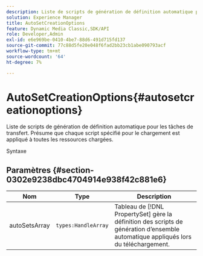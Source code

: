 ```yaml
---
description: Liste de scripts de génération de définition automatique pour les tâches de transfert. Présume que chaque script spécifié pour le chargement est appliqué à toutes les ressources chargées.
solution: Experience Manager
title: AutoSetCreationOptions
feature: Dynamic Media Classic,SDK/API
role: Developer,Admin
exl-id: e6e969be-0410-4be7-88d6-491d715fd137
source-git-commit: 77c88d5fe20e048f6fad2bb23cb1abe090793acf
workflow-type: tm+mt
source-wordcount: '64'
ht-degree: 7%

---
```


# AutoSetCreationOptions{#autosetcreationoptions}

Liste de scripts de génération de définition automatique pour les tâches de transfert. Présume que chaque script spécifié pour le chargement est appliqué à toutes les ressources chargées.

Syntaxe

## Paramètres {#section-0302e9238dbc4704914e938f42c881e6}

| Nom | Type | Description |
|---|---|---|
| autoSetsArray | `types:HandleArray` | Tableau de [!DNL PropertySet] gère la définition des scripts de génération d’ensemble automatique appliqués lors du téléchargement. |
